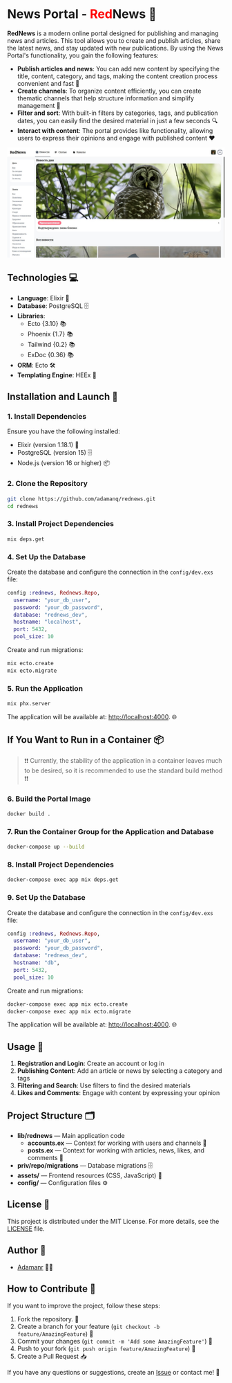 # News Portal - <span style="color:#FF0000">Red</span>News 📰

**RedNews** is a modern online portal designed for publishing and managing news and articles. This tool allows you to create and publish articles, share the latest news, and stay updated with new publications. By using the News Portal's functionality, you gain the following features:

- **Publish articles and news**: You can add new content by specifying the title, content, category, and tags, making the content creation process convenient and fast 📝
- **Create channels**: To organize content efficiently, you can create thematic channels that help structure information and simplify management 📂
- **Filter and sort**: With built-in filters by categories, tags, and publication dates, you can easily find the desired material in just a few seconds 🔍
- **Interact with content**: The portal provides like functionality, allowing users to express their opinions and engage with published content ❤️

![ 📸](priv/static/images/rednews.jpg)

## Technologies 💻

- **Language**: Elixir 🧪
- **Database**: PostgreSQL 🗄️
- **Libraries**:
  - Ecto {3.10} 📚
  - Phoenix {1.7} 📚
  - Tailwind {0.2} 📚
  - ExDoc {0.36} 📚
- **ORM**: Ecto 🛠️
- **Templating Engine**: HEEx 📝

## Installation and Launch 🚀

### 1. Install Dependencies

Ensure you have the following installed:

- Elixir (version 1.18.1) 🧪
- PostgreSQL (version 15) 🗄️
- Node.js (version 16 or higher) 📦

### 2. Clone the Repository

```bash
git clone https://github.com/adamanq/rednews.git
cd rednews
```

### 3. Install Project Dependencies

```bash
mix deps.get
```

### 4. Set Up the Database

Create the database and configure the connection in the `config/dev.exs` file:

```elixir
config :rednews, Rednews.Repo,
  username: "your_db_user",
  password: "your_db_password",
  database: "rednews_dev",
  hostname: "localhost",
  port: 5432,
  pool_size: 10
```

Create and run migrations:

```bash
mix ecto.create
mix ecto.migrate
```

### 5. Run the Application

```bash
mix phx.server
```

The application will be available at: [http://localhost:4000](http://localhost:4000). 🌐

## If You Want to Run in a Container 📦

> ❗️❗️ Currently, the stability of the application in a container leaves much to be desired, so it is recommended to use the standard build method ❗️❗️

### 6. Build the Portal Image

```bash
docker build .
```

### 7. Run the Container Group for the Application and Database

```bash
docker-compose up --build
```

### 8. Install Project Dependencies

```bash
docker-compose exec app mix deps.get
```

### 9. Set Up the Database

Create the database and configure the connection in the `config/dev.exs` file:

```elixir
config :rednews, Rednews.Repo,
  username: "your_db_user",
  password: "your_db_password",
  database: "rednews_dev",
  hostname: "db",
  port: 5432,
  pool_size: 10
```

Create and run migrations:

```bash
docker-compose exec app mix ecto.create
docker-compose exec app mix ecto.migrate
```

The application will be available at: [http://localhost:4000](http://localhost:4000). 🌐

## Usage 📖

1. **Registration and Login**: Create an account or log in
2. **Publishing Content**: Add an article or news by selecting a category and tags
3. **Filtering and Search**: Use filters to find the desired materials
4. **Likes and Comments**: Engage with content by expressing your opinion

## Project Structure 🗂️

- **lib/rednews** — Main application code
  - **accounts.ex** — Context for working with users and channels 👤
  - **posts.ex** — Context for working with articles, news, likes, and comments 📝
- **priv/repo/migrations** — Database migrations 🗄️
- **assets/** — Frontend resources (CSS, JavaScript) 🎨
- **config/** — Configuration files ⚙️

## License 📜

This project is distributed under the MIT License. For more details, see the [LICENSE](LICENSE) file.

## Author 👤

- [Adamanr](https://github.com/adamanr) 🧑‍💻

## How to Contribute 🤝

If you want to improve the project, follow these steps:

1. Fork the repository. 🍴
2. Create a branch for your feature (`git checkout -b feature/AmazingFeature`) 🌿
3. Commit your changes (`git commit -m 'Add some AmazingFeature'`) 💾
4. Push to your fork (`git push origin feature/AmazingFeature`) 🚀
5. Create a Pull Request 📥

If you have any questions or suggestions, create an [Issue](https://github.com/adamanr/rednews/issues) or contact me! 📩
